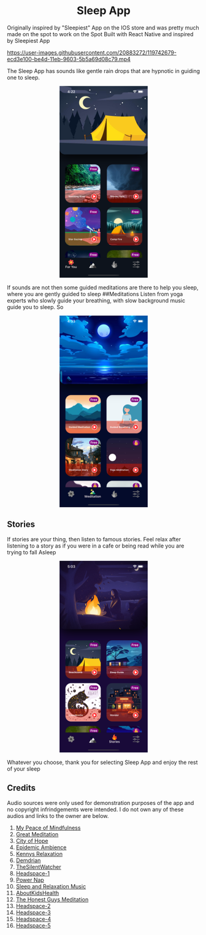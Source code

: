 


<h1 style="text-align: center;">Sleep App </h1>

Originally inspired by "Sleepiest" App on the IOS store and was pretty much made on the spot to work on the Spot
Built with React Native and inspired by Sleepiest App



https://user-images.githubusercontent.com/20883272/119742679-ecd3e100-be4d-11eb-9603-5b5a69d08c79.mp4



<!-- <iframe width="320" height="240" align="middle" src="SleepiestApp.mp4"> -->
The Sleep App has sounds like gentle rain drops that are hypnotic in guiding one to sleep.

<p align='center'><img src="Sleepiest1.png" height="500"></p>
If sounds are not then some guided meditations are there to help you sleep, where you are gently guided to sleep
##Meditations
Listen from yoga experts who slowly guide your breathing, with slow background music guide you to sleep. So 
<p align='center'>
  <img src="Sleepiest2.png" height="500">
</p>

## Stories

If stories are your thing, then listen to famous stories. Feel relax after listening to a story as if you were in a cafe or being read while you are trying to fall Asleep

<p align='center'>
  <img src="Sleepiest3.png" height="500">
</p>

Whatever you choose, thank you for selecting Sleep App and enjoy the rest of your sleep

## Credits

Audio sources were only used for demonstration purposes of the app and no copyright infrindgements were intended. I do not own any of these audios and links to the owner are below.

1. [My Peace of Mindfulness](https://www.youtube.com/watch?v=WnUlGlUGV7E&list=PLHK-yd45TGzSsy5gQUlf2LYFd20QQ1RnU&index=1&t=1s)
2. [Great Meditation](https://www.youtube.com/watch?v=9MDSem8xQ-8&list=PLHK-yd45TGzSsy5gQUlf2LYFd20QQ1RnU&index=5&ab_channel=GreatMeditationGreatMeditation)
3. [City of Hope](https://www.youtube.com/watch?v=t1rRo6cgM_E&list=PLHK-yd45TGzSsy5gQUlf2LYFd20QQ1RnU&index=6&ab_channel=CityofHopeCityofHope)
4. [Epidemic Ambience](https://www.youtube.com/watch?v=7Vc4-FDGBxo&list=PLHK-yd45TGzSsy5gQUlf2LYFd20QQ1RnU&index=7&ab_channel=CityofHopeCityofHope)
5. [Kennys Relaxation](https://www.youtube.com/watch?v=HCx_L2QwxX4&list=PLHK-yd45TGzSsy5gQUlf2LYFd20QQ1RnU&index=9&ab_channel=EpidemicAmbienceEpidemicAmbience)
6. [Demdrian](https://www.youtube.com/watch?v=JRiDhD3DWZg&list=PLHK-yd45TGzSsy5gQUlf2LYFd20QQ1RnU&index=12&ab_channel=DemdrianDemdrian)
7. [TheSilentWatcher](https://www.youtube.com/watch?v=IvjMgVS6kng&list=PLHK-yd45TGzSsy5gQUlf2LYFd20QQ1RnU&index=13&ab_channel=TheSilentWatcherTheSilentWatcher)
8. [Headspace-1](https://www.youtube.com/watch?v=1q-6d28M0dg&list=PLHK-yd45TGzSsy5gQUlf2LYFd20QQ1RnU&index=14&ab_channel=HeadspaceHeadspaceVerified)
9. [Power Nap](https://www.youtube.com/watch?v=RKGWWTJKXlM&list=PLHK-yd45TGzSsy5gQUlf2LYFd20QQ1RnU&index=15&ab_channel=PowerNapPowerNap)
10. [Sleep and Relaxation Music](https://www.youtube.com/watch?v=Ihq64W33cyo&list=PLHK-yd45TGzSsy5gQUlf2LYFd20QQ1RnU&index=16&ab_channel=SleepandRelaxationMusicSleepandRelaxationMusic)
11. [AboutKidsHealth](https://www.youtube.com/watch?v=2fbaoqkY0Qk&list=PLHK-yd45TGzSsy5gQUlf2LYFd20QQ1RnU&index=17&ab_channel=AboutKidsHealthAboutKidsHealth)
12. [The Honest Guys Meditation](https://www.youtube.com/watch?v=vZNUswv5Fng&list=PLHK-yd45TGzSsy5gQUlf2LYFd20QQ1RnU&index=18&ab_channel=TheHonestGuys-Meditations-RelaxationTheHonestGuys-Meditations-Relaxation)
13. [Headspace-2](https://www.youtube.com/watch?v=9OHvPNatlBc&list=PLHK-yd45TGzSsy5gQUlf2LYFd20QQ1RnU&index=19&ab_channel=HeadspaceHeadspaceVerified)
14. [Headspace-3](https://www.youtube.com/watch?v=9OHvPNatlBc&list=PLHK-yd45TGzSsy5gQUlf2LYFd20QQ1RnU&index=19&ab_channel=HeadspaceHeadspaceVerified)
15. [Headspace-4](https://www.youtube.com/watch?v=soQJrB732xM&list=PLHK-yd45TGzSsy5gQUlf2LYFd20QQ1RnU&index=20&ab_channel=HeadspaceHeadspaceVerified)
16. [Headspace-5](https://www.youtube.com/watch?v=9oDt2Qkc2jQ&list=PLHK-yd45TGzSsy5gQUlf2LYFd20QQ1RnU&index=21&ab_channel=HeadspaceHeadspaceVerified)
